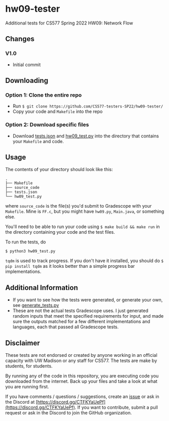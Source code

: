 # hw09-tester

Additional tests for CS577 Spring 2022 HW09: Network Flow

## Changes

### V1.0
 - Initial commit

## Downloading

### Option 1: Clone the entire repo

 - Run `$ git clone https://github.com/CS577-testers-SP22/hw09-tester/`
 - Copy your code and `Makefile` into the repo

### Option 2: Download specific files

 - Download [tests.json](tests.json) and [hw09_test.py](hw09_test.py) into the directory that contains your `Makefile` and code.

## Usage

The contents of your directory should look like this:

```shell
.
├── Makefile
├── source_code
├── tests.json
└── hw09_test.py
```

where `source_code` is the file(s) you'd submit to Gradescope with your `Makefile`. Mine is `FF.c`, but you might have `hw09.py`, `Main.java`, or something else.

You'll need to be able to run your code using `$ make build && make run` in the directory containing your code and the test files.

To run the tests, do

```shell
$ python3 hw09_test.py
```

`tqdm` is used to track progress. If you don't have it installed, you should do `$ pip install tqdm` as it looks better than a simple progress bar implementations.

## Additional Information

 - If you want to see how the tests were generated, or generate your own, see [generate_tests.py](generate_tests.py)
 - These are not the actual tests Gradescope uses. I just generated random inputs that meet the specified requirements for input, and made sure the outputs matched for a few different implementations and languages, each that passed all Gradescope tests.

## Disclaimer

These tests are not endorsed or created by anyone working in an official capacity with UW Madison or any staff for CS577. The tests are make by students, for students.

By running any of the code in this repository, you are executing code you downloaded from the internet. Back up your files and take a look at what you are running first.

If you have comments / questions / suggestions, create an [issue](/../../issues) or ask in the Discord at [https://discord.gg/CTFKYaUePf](https://discord.gg/CTFKYaUePf). If you want to contribute, submit a pull request or ask in the Discord to join the GitHub organization.
